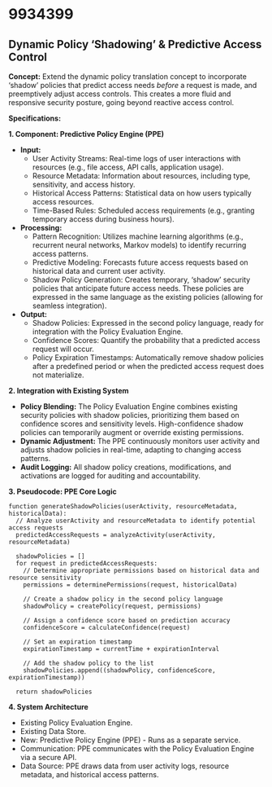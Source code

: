 # 9934399

## Dynamic Policy ‘Shadowing’ & Predictive Access Control

**Concept:** Extend the dynamic policy translation concept to incorporate ‘shadow’ policies that predict access needs *before* a request is made, and preemptively adjust access controls. This creates a more fluid and responsive security posture, going beyond reactive access control.

**Specifications:**

**1. Component: Predictive Policy Engine (PPE)**

*   **Input:**
    *   User Activity Streams: Real-time logs of user interactions with resources (e.g., file access, API calls, application usage).
    *   Resource Metadata: Information about resources, including type, sensitivity, and access history.
    *   Historical Access Patterns:  Statistical data on how users typically access resources.
    *   Time-Based Rules:  Scheduled access requirements (e.g., granting temporary access during business hours).
*   **Processing:**
    *   Pattern Recognition: Utilizes machine learning algorithms (e.g., recurrent neural networks, Markov models) to identify recurring access patterns.
    *   Predictive Modeling: Forecasts future access requests based on historical data and current user activity.
    *   Shadow Policy Generation: Creates temporary, ‘shadow’ security policies that anticipate future access needs.  These policies are expressed in the same language as the existing policies (allowing for seamless integration).
*   **Output:**
    *   Shadow Policies: Expressed in the second policy language, ready for integration with the Policy Evaluation Engine.
    *   Confidence Scores: Quantify the probability that a predicted access request will occur.
    *   Policy Expiration Timestamps: Automatically remove shadow policies after a predefined period or when the predicted access request does not materialize.

**2. Integration with Existing System**

*   **Policy Blending:** The Policy Evaluation Engine combines existing security policies with shadow policies, prioritizing them based on confidence scores and sensitivity levels.  High-confidence shadow policies can temporarily augment or override existing permissions.
*   **Dynamic Adjustment:** The PPE continuously monitors user activity and adjusts shadow policies in real-time, adapting to changing access patterns.
*   **Audit Logging:**  All shadow policy creations, modifications, and activations are logged for auditing and accountability.

**3. Pseudocode: PPE Core Logic**

```
function generateShadowPolicies(userActivity, resourceMetadata, historicalData):
  // Analyze userActivity and resourceMetadata to identify potential access requests
  predictedAccessRequests = analyzeActivity(userActivity, resourceMetadata)

  shadowPolicies = []
  for request in predictedAccessRequests:
    // Determine appropriate permissions based on historical data and resource sensitivity
    permissions = determinePermissions(request, historicalData)

    // Create a shadow policy in the second policy language
    shadowPolicy = createPolicy(request, permissions)

    // Assign a confidence score based on prediction accuracy
    confidenceScore = calculateConfidence(request)

    // Set an expiration timestamp
    expirationTimestamp = currentTime + expirationInterval

    // Add the shadow policy to the list
    shadowPolicies.append((shadowPolicy, confidenceScore, expirationTimestamp))

  return shadowPolicies
```

**4. System Architecture**

*   Existing Policy Evaluation Engine.
*   Existing Data Store.
*   New: Predictive Policy Engine (PPE) - Runs as a separate service.
*   Communication: PPE communicates with the Policy Evaluation Engine via a secure API.
*   Data Source: PPE draws data from user activity logs, resource metadata, and historical access patterns.